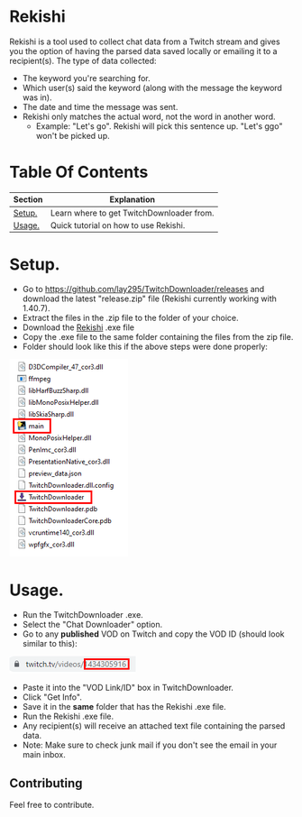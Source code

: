 # Rekishi
Rekishi is a tool used to collect chat data from a Twitch stream and gives you the option of having the parsed data saved locally or emailing it to a recipient(s). The type of data collected:
- The keyword you're searching for.
- Which user(s) said the keyword (along with the message the keyword was in).
- The date and time the message was sent.
- Rekishi only matches the actual word, not the word in another word.
  - Example: "Let's go". Rekishi will pick this sentence up. "Let's ggo" won't be picked up.

# Table Of Contents
|Section|Explanation|
|---------------------------------------------------------------|---------------------------------------------------------------------|
|[Setup.](#setup)                                               |   Learn where to get TwitchDownloader from.                         |
|[Usage.](#usage)                                               |   Quick tutorial on how to use Rekishi.                             |

# Setup.
- Go to https://github.com/lay295/TwitchDownloader/releases and download the latest "release.zip" file (Rekishi currently working with 1.40.7).
- Extract the files in the .zip file to the folder of your choice.
- Download the [Rekishi](https://github.com/Brimey/Rekishi/releases/tag/v1.0.0) .exe file
- Copy the .exe file to the same folder containing the files from the zip file.
- Folder should look like this if the above steps were done properly:
 
![Folder Preview](https://github.com/Brimey/Rekishi/blob/main/pictures/folder_preview.png)

# Usage.
- Run the TwitchDownloader .exe.
- Select the "Chat Downloader" option.
- Go to any **published** VOD on Twitch and copy the VOD ID (should look similar to this):

![VOD ID](https://github.com/Brimey/Rekishi/blob/main/pictures/vod_id.png)
- Paste it into the "VOD Link/ID" box in TwitchDownloader.
- Click "Get Info".
- Save it in the **same** folder that has the Rekishi .exe file.
- Run the Rekishi .exe file.
- Any recipient(s) will receive an attached text file containing the parsed data.
 - Note: Make sure to check junk mail if you don't see the email in your main inbox.

## Contributing
Feel free to contribute.

